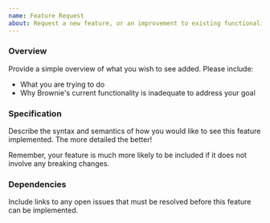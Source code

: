 ```yaml
---
name: Feature Request
about: Request a new feature, or an improvement to existing functionality.
---
```

### Overview
Provide a simple overview of what you wish to see added. Please include:

* What you are trying to do
* Why Brownie's current functionality is inadequate to address your goal

### Specification
Describe the syntax and semantics of how you would like to see this feature implemented. The more detailed the better!

Remember, your feature is much more likely to be included if it does not involve any breaking changes.

### Dependencies
Include links to any open issues that must be resolved before this feature can be implemented.
